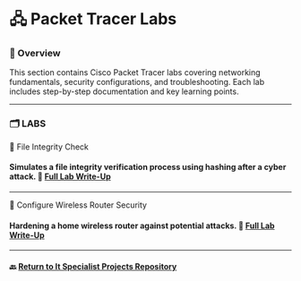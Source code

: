 # 🖧 Packet Tracer Labs

### 📌 Overview
This section contains Cisco Packet Tracer labs covering networking fundamentals, security configurations, and troubleshooting. Each lab includes step-by-step documentation and key learning points.

---
### 🗂️ LABS

🔹 File Integrity Check

#### Simulates a file integrity verification process using hashing after a cyber attack. 📂 [Full Lab Write-Up](/CISCO/Packet-Tracer/Packet-Tracer-File-Integrity.md)
---

🔹 Configure Wireless Router Security
#### Hardening a home wireless router against potential attacks. 📂 [Full Lab Write-Up](/CISCO/Packet-Tracer/CISCO/Packet-Tracer/Wireless%20Router%20Hardening%20and%20Security/)
---

#### 🔙 [Return to It Specialist Projects Repository](https://github.com/proxymc/it-specialist-projects/blob/main/README.md)
